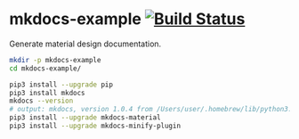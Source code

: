 # mkdocs-example [![Build Status](https://travis-ci.org/daggerok/mkdocs-example.svg?branch=master)](https://travis-ci.org/daggerok/mkdocs-example)
Generate material design documentation.

```bash
mkdir -p mkdocs-example
cd mkdocs-example/

pip3 install --upgrade pip
pip3 install mkdocs
mkdocs --version
# output: mkdocs, version 1.0.4 from /Users/user/.homebrew/lib/python3.7/site-packages/mkdocs (Python 3.7)
pip3 install --upgrade mkdocs-material
pip3 install --upgrade mkdocs-minify-plugin
```
